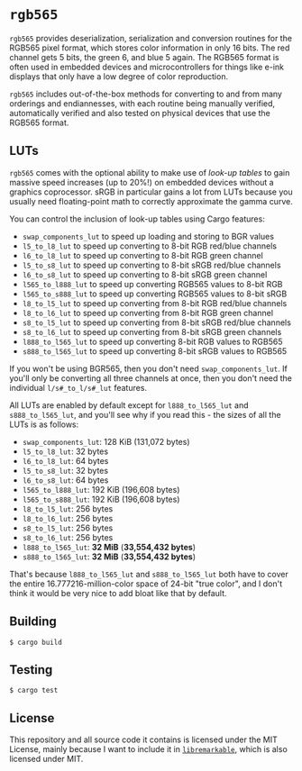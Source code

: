 # `rgb565`

`rgb565` provides deserialization, serialization and conversion routines for the
RGB565 pixel format, which stores color information in only 16 bits. The red
channel gets 5 bits, the green 6, and blue 5 again. The RGB565 format is often
used in embedded devices and microcontrollers for things like e-ink displays
that only have a low degree of color reproduction.

`rgb565` includes out-of-the-box methods for converting to and from many
orderings and endiannesses, with each routine being manually verified,
automatically verified and also tested on physical devices that use the RGB565
format.

## LUTs

`rgb565` comes with the optional ability to make use of *look-up tables* to gain
massive speed increases (up to 20%!) on embedded devices without a graphics
coprocessor. sRGB in particular gains a lot from LUTs because you usually need
floating-point math to correctly approximate the gamma curve.

You can control the inclusion of look-up tables using Cargo features:

- `swap_components_lut` to speed up loading and storing to BGR values
- `l5_to_l8_lut` to speed up converting to 8-bit RGB red/blue channels
- `l6_to_l8_lut` to speed up converting to 8-bit RGB green channel
- `l5_to_s8_lut` to speed up converting to 8-bit sRGB red/blue channels
- `l6_to_s8_lut` to speed up converting to 8-bit sRGB green channel
- `l565_to_l888_lut` to speed up converting RGB565 values to 8-bit RGB
- `l565_to_s888_lut` to speed up converting RGB565 values to 8-bit sRGB
- `l8_to_l5_lut` to speed up converting from 8-bit RGB red/blue channels
- `l8_to_l6_lut` to speed up converting from 8-bit RGB green channel
- `s8_to_l5_lut` to speed up converting from 8-bit sRGB red/blue channels
- `s8_to_l6_lut` to speed up converting from 8-bit sRGB green channels
- `l888_to_l565_lut` to speed up converting 8-bit RGB values to RGB565
- `s888_to_l565_lut` to speed up converting 8-bit sRGB values to RGB565

If you won't be using BGR565, then you don't need `swap_components_lut`. If
you'll only be converting all three channels at once, then you don't need the
individual `l/s#_to_l/s#_lut` features.

All LUTs are enabled by default except for `l888_to_l565_lut` and
`s888_to_l565_lut`, and you'll see why if you read this - the sizes of all the
LUTs is as follows:

- `swap_components_lut`: 128 KiB (131,072 bytes)
- `l5_to_l8_lut`: 32 bytes
- `l6_to_l8_lut`: 64 bytes
- `l5_to_s8_lut`: 32 bytes
- `l6_to_s8_lut`: 64 bytes
- `l565_to_l888_lut`: 192 KiB (196,608 bytes)
- `l565_to_s888_lut`: 192 KiB (196,608 bytes)
- `l8_to_l5_lut`: 256 bytes
- `l8_to_l6_lut`: 256 bytes
- `s8_to_l5_lut`: 256 bytes
- `s8_to_l6_lut`: 256 bytes
- `l888_to_l565_lut`: **32 MiB** (**33,554,432 bytes**)
- `s888_to_l565_lut`: **32 MiB** (**33,554,432 bytes**)

That's because `l888_to_l565_lut` and `s888_to_l565_lut` both have to cover the
entire 16.777216-million-color space of 24-bit "true color", and I don't think
it would be very nice to add bloat like that by default.

## Building

```
$ cargo build
```

## Testing

```
$ cargo test
```

## License

This repository and all source code it contains is licensed under the MIT
License, mainly because I want to include it in [`libremarkable`](
https://github.com/canselcik/libremarkable/), which is also licensed under MIT.
